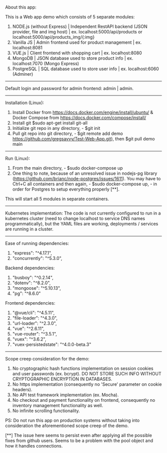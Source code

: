About this app:

This is a Web app demo which consists of 5 separate modules:

1. NODE.js (without Express) | Independent RestAPI backend (JSON provider, file and img host) | ex. localhost:5000/api/products or localhost:5000/api/products_img/{:img}
2. Vanilla JS | Admin frontend used for product management | ex. localhost:8081
3. VUE.js | Client frontend with shopping cart | ex. localhost:8080
4. MongoDB | JSON database used to store product info | ex. localhost:7070 (Mongo Express)
5. PostgreSQL | SQL database used to store user info | ex. localhost:6060 (Adminer)

---

Default login and password for admin frontend: admin | admin.

---

Installation (Linux):

1. Install Docker from https://docs.docker.com/engine/install/ubuntu/ & Docker Compose from https://docs.docker.com/compose/install/
2. Install git $sudo apt-get install git-all
3. Initialize git repo in any directory, - $git init
4. Pull git repo into git directory, - $git remote add demo https://github.com/gregsavvy/Test-Web-App.git), then $git pull demo main

---

Run (Linux):
1. From the main directory, - $sudo docker-compose up
2. One thing to note, because of an unresolved issue in nodejs-pg library (https://github.com/brianc/node-postgres/issues/1611). You may have to Ctrl+C all containers and then again, - $sudo docker-compose up, - in order for Postgres to setup everything properly [**].

This will start all 5 modules in separate containers.

---

Kubernetes implementation:
The code is not currently configured to run in a kubernetes cluster (need to change localhost to service DNS names programmatically), but the YAML files are working, deployments / services are running in a cluster.

---

Ease of running dependencies:
1. "express": "^4.17.1",
2. "concurrently": "^5.3.0",

Backend dependencies:
1. "busboy": "^0.2.14",
2. "dotenv": "^8.2.0",
3. "mongoose": "^5.10.13",
4. "pg": "^8.6.0"

Frontend dependencies:
1. "@vue/cli": "^4.5.11",
2. "file-loader": "^4.3.0",
3. "url-loader": "^2.3.0",
4. "vue": "^2.6.11",
5. "vue-router": "^3.5.1",
6. "vuex": "^3.6.2",
7. "vuex-persistedstate": "^4.0.0-beta.3"

---

Scope creep consideration for the demo:
1. No cryptographic hash functions implementation on session cookies and user passwords (ex. bcrypt). DO NOT STORE SUCH INFO WITHOUT CRYPTOGRAPHIC ENCRYPTION IN DATABASES.
2. No https implementation (consequently no 'Secure' parameter on cookie headers).
3. No API test framework implementation (ex. Mocha).
4. No checkout and payment functionality on frontend, consequently no inventory management functionality as well.
5. No infinite scrolling functionality.

PS:
Do not run this app on production systems without taking into consideration the aforementioned scope creep of the demo.

[**] The issue here seems to persist even after applying all the possible fixes from github users. Seems to be a problem with the pool object and how it handles connections.
